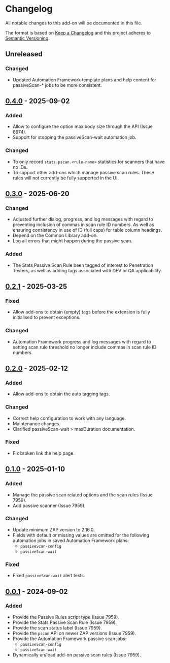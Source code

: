# Changelog
All notable changes to this add-on will be documented in this file.

The format is based on [Keep a Changelog](https://keepachangelog.com/en/1.0.0/)
and this project adheres to [Semantic Versioning](https://semver.org/spec/v2.0.0.html).

## Unreleased

### Changed
- Updated Automation Framework template plans and help content for passiveScan-* jobs to be more consistent.

## [0.4.0] - 2025-09-02
### Added
- Allow to configure the option max body size through the API (Issue 8974).
- Support for stopping the passiveScan-wait automation job.

### Changed
- To only record `stats.pscan.<rule-name>` statistics for scanners that have no IDs.
- To support other add-ons which manage passive scan rules. These rules will not currently be fully supported in the UI.

## [0.3.0] - 2025-06-20
### Changed
- Adjusted further dialog, progress, and log messages with regard to preventing inclusion of commas in scan rule ID numbers. As well as ensuring consistency in use of ID (full caps) for table column headings.
- Depend on the Common Library add-on.
- Log all errors that might happen during the passive scan.

### Added
- The Stats Passive Scan Rule been tagged of interest to Penetration Testers, as well as adding tags associated with DEV or QA applicability.

## [0.2.1] - 2025-03-25
### Fixed
- Allow add-ons to obtain (empty) tags before the extension is fully initialised to prevent exceptions.

### Changed
- Automation Framework progress and log messages with regard to setting scan rule threshold no longer include commas in scan rule ID numbers.

## [0.2.0] - 2025-02-12
### Added
- Allow add-ons to obtain the auto tagging tags.

### Changed
- Correct help configuration to work with any language.
- Maintenance changes.
- Clarified passiveScan-wait > maxDuration documentation.

### Fixed
- Fix broken link the help page.

## [0.1.0] - 2025-01-10
### Added
- Manage the passive scan related options and the scan rules (Issue 7959).
- Add passive scanner (Issue 7959).

### Changed
- Update minimum ZAP version to 2.16.0.
- Fields with default or missing values are omitted for the following automation jobs in saved Automation Framework plans:
    - `passiveScan-config`
    - `passiveScan-wait`

### Fixed
- Fixed `passiveScan-wait` alert tests.

## [0.0.1] - 2024-09-02
### Added
- Provide the Passive Rules script type (Issue 7959).
- Provide the Stats Passive Scan Rule (Issue 7959).
- Provide the scan status label (Issue 7959).
- Provide the `pscan` API on newer ZAP versions (Issue 7959).
- Provide the Automation Framework passive scan jobs:
  - `passiveScan-config`
  - `passiveScan-wait`
- Dynamically un/load add-on passive scan rules (Issue 7959).

[0.4.0]: https://github.com/zaproxy/zap-extensions/releases/pscan-v0.4.0
[0.3.0]: https://github.com/zaproxy/zap-extensions/releases/pscan-v0.3.0
[0.2.1]: https://github.com/zaproxy/zap-extensions/releases/pscan-v0.2.1
[0.2.0]: https://github.com/zaproxy/zap-extensions/releases/pscan-v0.2.0
[0.1.0]: https://github.com/zaproxy/zap-extensions/releases/pscan-v0.1.0
[0.0.1]: https://github.com/zaproxy/zap-extensions/releases/pscan-v0.0.1
